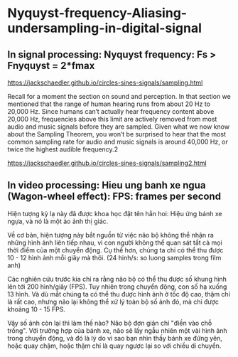 # Nyquyst-frequency-Aliasing-undersampling-in-digital-signal

## In signal processing: Nyquyst frequency: Fs > Fnyquyst = 2*fmax

https://jackschaedler.github.io/circles-sines-signals/sampling.html

Recall for a moment the section on sound and perception. In that section we mentioned that the range of human hearing runs from about 20 Hz to 20,000 Hz. Since humans can’t actually hear frequency content above 20,000 Hz, frequencies above this limit are actively removed from most audio and music signals before they are sampled. Given what we now know about the Sampling Theorem, you won’t be surprised to hear that the most common sampling rate for audio and music signals is around 40,000 Hz, or twice the highest audible frequency.2

https://jackschaedler.github.io/circles-sines-signals/sampling2.html

## In video processing: Hieu ung banh xe ngua (Wagon-wheel effect): FPS: frames per second 

Hiện tượng kỳ lạ này đã được khoa học đặt tên hẳn hoi: Hiệu ứng bánh xe ngựa, và nó là một ảo ảnh thị giác.

Về cơ bản, hiện tượng này bắt nguồn từ việc não bộ không thể nhận ra những hình ảnh liên tiếp nhau, vì con người không thể quan sát tất cả mọi thời điểm của một chuyển động. Cụ thể hơn, chúng ta chỉ có thể thu được 10 - 12 hình ảnh mỗi giây mà thôi. (24 hinh/s: so luong samples trong film anh)

Các nghiên cứu trước kia chỉ ra rằng não bộ có thể thu được số khung hình lên tới 200 hình/giây (FPS). Tuy nhiên trong chuyển động, con số hạ xuống 13 hình. Và dù mắt chúng ta có thể thu được hình ảnh ở tốc độ cao, thậm chí là rất cao, nhưng não lại không thể xử lý toàn bộ số ảnh đó, mà chỉ được khoảng 10 - 15 FPS.

Vậy số ảnh còn lại thì làm thế nào? Não bộ đơn giản chỉ "điền vào chỗ trống". Với trường hợp của bánh xe, não sẽ lấy ngẫu nhiên một vài hình ảnh trong chuyển động, và đó là lý do vì sao bạn nhìn thấy bánh xe đứng yên, hoặc quay chậm, hoặc thậm chí là quay ngược lại so với chiều di chuyển.



